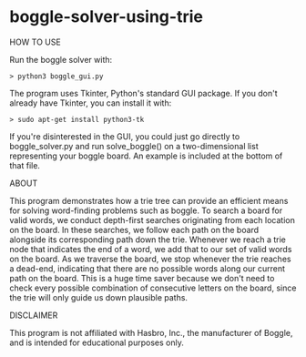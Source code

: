 # boggle-solver-using-trie

HOW TO USE

Run the boggle solver with:

	> python3 boggle_gui.py

The program uses Tkinter, Python's standard GUI package. If you don't 
already have Tkinter, you can install it with:

	> sudo apt-get install python3-tk

If you're disinterested in the GUI, you could just go directly to 
boggle_solver.py and run solve_boggle() on a two-dimensional list 
representing your boggle board. An example is included at the bottom
of that file.

ABOUT

This program demonstrates how a trie tree can provide an efficient means 
for solving word-finding problems such as boggle. To search a board for valid
words, we conduct depth-first searches originating from each location on the 
board. In these searches, we follow each path on the board alongside its 
corresponding path down the trie. Whenever we reach a trie node that indicates 
the end of a word, we add that to our set of valid words on the board. As we 
traverse the board, we stop whenever the trie reaches a dead-end, indicating 
that there are no possible words along our current path on the board. This is
a huge time saver because we don't need to check every possible combination of
consecutive letters on the board, since the trie will only guide us down 
plausible paths.  

DISCLAIMER

This program is not affiliated with Hasbro, Inc., the manufacturer of 
Boggle, and is intended for educational purposes only. 
